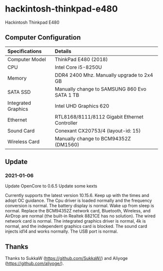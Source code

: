 # hackintosh-thinkpad-e480
Hackintosh Thinkpad E480

## Computer Configuration

| Specifications | Details |
|:---|:---|
| Computer Model | ThinkPad E480 (2018) |
| CPU | Intel Core i5-8250U |
| Memory | DDR4 2400 Mhz. Manually upgrade to 2x4 GB |
| SATA SSD | Manually change to SAMSUNG 860 Evo SATA 1 TB |
| Integrated Graphics | Intel UHD Graphics 620 |
| Ethernet | RTL8168/8111/8112 Gigabit Ethernet Controller |
| Sound Card | Conexant CX20753/4 (layout-id: 15) |
| Wireless Card | Manually change to BCM94352Z (DM1560) |

## Update

### 2021-01-06

Update OpenCore to 0.6.5
Update some kexts 

Currently supports the latest version 10.15.6.
Keep up with the times and adopt OC guidance.
The Cpu driver is loaded normally and the frequency conversion is normal.
The battery display is normal.
Wake up from sleep is normal.
Replace the BCM94352Z network card, Bluetooth, Wireless, and AirDrop are normal (the built-in Realtek 8821CE has no solution).
The wired network card is normal.
The integrated graphics driver is normal, 4k is normal, and the independent graphics card is blocked.
The sound card injects id14 and works normally.
The USB port is normal.


## Thanks

Thanks to SukkaW (https://github.com/SukkaW/) and Aliyoge (https://github.com/aliyoge/).
